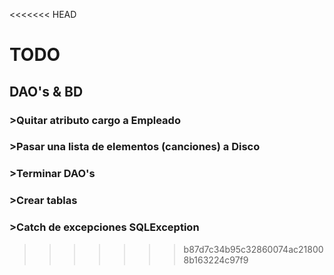 <<<<<<< HEAD
# TODO
## DAO's & BD
### >Quitar atributo cargo a Empleado
### >Pasar una lista de elementos (canciones) a Disco
### >Terminar DAO's
### >Crear tablas
### >Catch de excepciones SQLException
>>>>>>> b87d7c34b95c32860074ac218008b163224c97f9
